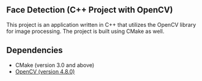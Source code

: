 ## Face Detection (C++ Project with OpenCV)
This project is an application written in C++ that utilizes the OpenCV library for image processing. 
The project is built using CMake as well.

## Dependencies
* CMake (version 3.0 and above)
* [OpenCV (version 4.8.0)](https://opencv.org/releases/)
